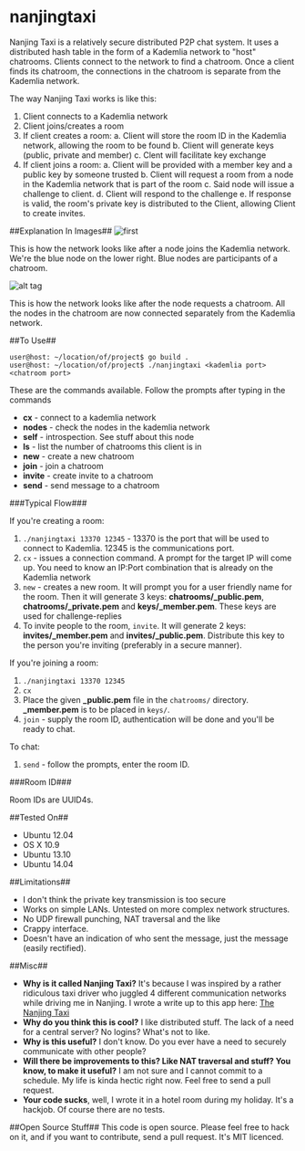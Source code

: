nanjingtaxi
===========

Nanjing Taxi is a relatively secure distributed P2P chat system. It uses a distributed hash table in the form of a Kademlia network to "host" chatrooms. Clients connect to the network to find a chatroom. Once a client finds its chatroom, the connections in the chatroom is separate from the Kademlia network.

The way Nanjing Taxi works is like this:

1. Client connects to a Kademlia network
2. Client joins/creates a room
3. If client creates a room:
    a. Client will store the room ID in the Kademlia network, allowing the room to be found
    b. Client will generate keys (public, private and member)
    c. Clent will facilitate key exchange
4. If client joins a room:
    a. Client will be provided with a member key and a public key by someone trusted
    b. Client will request a room from a node in the Kademlia network that is part of the room
    c. Said node will issue a challenge to client.
    d. Client will respond to the challenge
    e. If response is valid, the room's private key is distributed to the Client, allowing Client to create invites.

##Explanation In Images##
![first](http://i.imgur.com/dImpsiA.jpg)

This is how the network looks like after a node joins the Kademlia network. We're the blue node on the lower right. Blue nodes are participants of a chatroom.

![alt tag](http://i.imgur.com/c09vHLX.jpg)

This is how the network looks like after the node requests a chatroom. All the nodes in the chatroom are now connected separately from the Kademlia network.


##To Use##

```
user@host: ~/location/of/project$ go build .
user@host: ~/location/of/project$ ./nanjingtaxi <kademlia port> <chatroom port>
```

These are the commands available. Follow the prompts after typing in the commands

* **cx** - connect to a kademlia network
* **nodes** - check the nodes in the kademlia network
* **self** - introspection. See stuff about this node
* **ls** - list the number of chatrooms this client is in
* **new** - create a new chatroom
* **join** - join a chatroom
* **invite** - create invite to a chatroom
* **send** - send message to a chatroom

###Typical Flow###

If you're creating a room:

1. `./nanjingtaxi 13370 12345` - 13370 is the port that will be used to connect to Kademlia. 12345 is the communications port.
2. `cx` - issues a connection command. A prompt for the target IP will come up. You need to know an IP:Port combination that is already on the Kademlia network
3. `new` - creates a new room. It will prompt you for a user friendly name for the room. Then it will generate 3 keys: **chatrooms/<roomID>_public.pem**, **chatrooms/<roomID>_private.pem** and **keys/<roomID>_member.pem**. These keys are used for challenge-replies
4. To invite people to the room, `invite`. It will generate 2 keys: **invites/<roomID>_member.pem** and **invites/<roomID>_public.pem**. Distribute this key to the person you're inviting (preferably in a secure manner).

If you're joining a room:

1. `./nanjingtaxi 13370 12345`
2. `cx`
3. Place the given **<roomID>_public.pem** file in the `chatrooms/` directory. **<roomID>_member.pem** is to be placed in `keys/`.
4. `join` - supply the room ID, authentication will be done and you'll be ready to chat.

To chat:

1. `send` - follow the prompts, enter the room ID.

###Room ID###

Room IDs are UUID4s.


##Tested On##

* Ubuntu 12.04
* OS X 10.9
* Ubuntu 13.10
* Ubuntu 14.04

##Limitations##

* I don't think the private key transmission is too secure
* Works on simple LANs. Untested on more complex network structures.
* No UDP firewall punching, NAT traversal and the like
* Crappy interface.
* Doesn't have an indication of who sent the message, just the message (easily rectified).

##Misc##

* **Why is it called Nanjing Taxi?** It's because I was inspired by a rather ridiculous taxi driver who juggled 4 different communication networks while driving me in Nanjing. I wrote a write up to this app here: [The Nanjing Taxi](http://blog.chewxy.com/2014/05/30/the-nanjing-taxi/)
* **Why do you think this is cool?** I like distributed stuff. The lack of a need for a central server? No logins? What's not to like.
* **Why is this useful?** I don't know. Do you ever have a need to securely communicate with other people?
* **Will there be improvements to this? Like NAT traversal and stuff? You know, to make it useful?** I am not sure and I cannot commit to a schedule. My life is kinda hectic right now. Feel free to send a pull request. 
* **Your code sucks**, well, I wrote it in a hotel room during my holiday. It's a hackjob. Of course there are no tests.

##Open Source Stuff##
This code is open source. Please feel free to hack on it, and if you want to contribute, send a pull request. It's MIT licenced.
